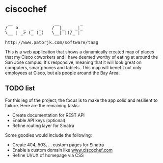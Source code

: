 ciscochef
=========

<pre>
 __                __        _
/   o  _  _  _    /  |_  _ _|_
\__ | _> (_ (_)   \__| |(/_ | 

http://www.patorjk.com/software/taag
</pre>

This is a web application that shows a dynamically created
map of places that my Cisco coworkers and I have deemed worthy
of eating at around the San Jose campus. It's responsive, meaning
that it will look great on computers, smartphones and tablets.
This map will benefit not only employees at Cisco, but als
people around the Bay Area.

## TODO list

For this leg of the project, the focus is to make the app
solid and resilient to failure. Here are the remaining tasks:

- Create documentation for REST API
- Enable API keys (optional)
- Refine routing layer for Sinatra

Some goodies would include the following:

- Create 404, 503, ... custom pages for Sinatra
- Enable a custom domain like www.ciscochef.com
- Refine UI/UX of homepage via CSS
